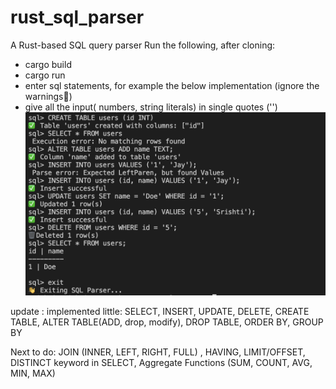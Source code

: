 # rust_sql_parser
A Rust-based SQL query parser 
Run the following, after cloning:
- cargo build
- cargo run
- enter sql statements, for example the below implementation (ignore the warnings😬)
- give all the input( numbers, string literals) in single quotes ('')
![execution](image-1.png)


update : implemented little: 
SELECT, INSERT, UPDATE, DELETE, CREATE TABLE, ALTER TABLE(ADD, drop, modify), DROP TABLE, ORDER BY,  GROUP BY

Next to do:
JOIN (INNER, LEFT, RIGHT, FULL) ,  HAVING,  LIMIT/OFFSET,  DISTINCT keyword in SELECT,  Aggregate Functions (SUM, COUNT, AVG, MIN, MAX)


